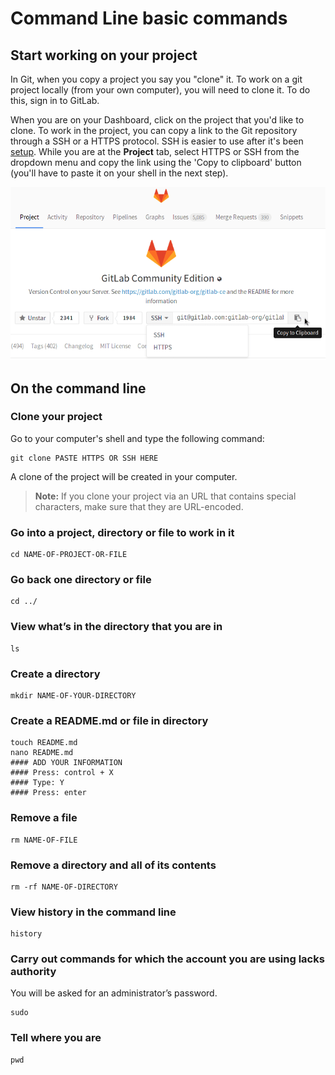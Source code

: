 # Command Line basic commands

## Start working on your project

In Git, when you copy a project you say you "clone" it. To work on a git project locally (from your own computer), you will need to clone it. To do this, sign in to GitLab.

When you are on your Dashboard, click on the project that you'd like to clone.
To work in the project, you can copy a link to the Git repository through a SSH
or a HTTPS protocol. SSH is easier to use after it's been
[setup](create-your-ssh-keys.md). While you are at the **Project** tab, select
HTTPS or SSH from the dropdown menu and copy the link using the 'Copy to clipboard'
button (you'll have to paste it on your shell in the next step).

![Copy the HTTPS or SSH](img/project_clone_url.png)

## On the command line

### Clone your project

Go to your computer's shell and type the following command:

```
git clone PASTE HTTPS OR SSH HERE
```

A clone of the project will be created in your computer.

>**Note:** If you clone your project via an URL that contains special characters, make sure that they are URL-encoded.

### Go into a project, directory or file to work in it

```
cd NAME-OF-PROJECT-OR-FILE
```

### Go back one directory or file

```
cd ../
```

### View what’s in the directory that you are in

```
ls
```

### Create a directory

```
mkdir NAME-OF-YOUR-DIRECTORY
```

### Create a README.md or file in directory

```
touch README.md
nano README.md
#### ADD YOUR INFORMATION
#### Press: control + X
#### Type: Y
#### Press: enter
```

### Remove a file

```
rm NAME-OF-FILE
```

### Remove a directory and all of its contents

```
rm -rf NAME-OF-DIRECTORY
```

### View history in the command line

```
history
```

### Carry out commands for which the account you are using lacks authority

You will be asked for an administrator’s password.

```
sudo
```

### Tell where you are

```
pwd
```
